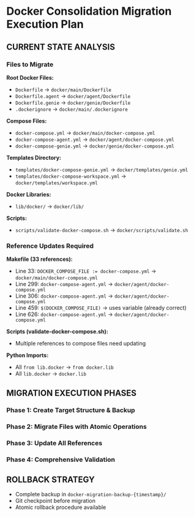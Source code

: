 # Docker Consolidation Migration Execution Plan

## CURRENT STATE ANALYSIS

### Files to Migrate
**Root Docker Files:**
- `Dockerfile` → `docker/main/Dockerfile`
- `Dockerfile.agent` → `docker/agent/Dockerfile`  
- `Dockerfile.genie` → `docker/genie/Dockerfile`
- `.dockerignore` → `docker/main/.dockerignore`

**Compose Files:**
- `docker-compose.yml` → `docker/main/docker-compose.yml`
- `docker-compose-agent.yml` → `docker/agent/docker-compose.yml`
- `docker-compose-genie.yml` → `docker/genie/docker-compose.yml`

**Templates Directory:**
- `templates/docker-compose-genie.yml` → `docker/templates/genie.yml`
- `templates/docker-compose-workspace.yml` → `docker/templates/workspace.yml`

**Docker Libraries:**
- `lib/docker/` → `docker/lib/`

**Scripts:**
- `scripts/validate-docker-compose.sh` → `docker/scripts/validate.sh`

### Reference Updates Required

**Makefile (33 references):**
- Line 33: `DOCKER_COMPOSE_FILE := docker-compose.yml` → `docker/main/docker-compose.yml`
- Line 299: `docker-compose-agent.yml` → `docker/agent/docker-compose.yml`
- Line 306: `docker-compose-agent.yml` → `docker/agent/docker-compose.yml`
- Line 459: `$(DOCKER_COMPOSE_FILE)` → uses variable (already correct)
- Line 626: `docker-compose-agent.yml` → `docker/agent/docker-compose.yml`

**Scripts (validate-docker-compose.sh):**
- Multiple references to compose files need updating

**Python Imports:**
- All `from lib.docker` → `from docker.lib`
- All `lib.docker` → `docker.lib`

## MIGRATION EXECUTION PHASES

### Phase 1: Create Target Structure & Backup
### Phase 2: Migrate Files with Atomic Operations  
### Phase 3: Update All References
### Phase 4: Comprehensive Validation

## ROLLBACK STRATEGY
- Complete backup in `docker-migration-backup-{timestamp}/`
- Git checkpoint before migration
- Atomic rollback procedure available